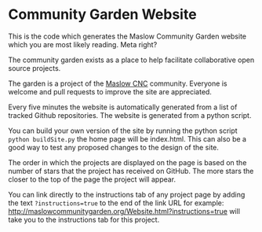 # Community Garden Website

This is the code which generates the Maslow Community Garden website which you are most likely reading. Meta right?


The community garden exists as a place to help facilitate collaborative open source projects.

The garden is a project of the [Maslow CNC](https://www.maslowcnc.com) community. Everyone is welcome and pull requests to improve the site are appreciated.

Every five minutes the website is automatically generated from a list of tracked Github repositories. The website is generated from a python script.

You can build your own version of the site by running the python script `python buildSite.py` the home page will be index.html. This can also be a good way to test any proposed changes to the design of the site.

The order in which the projects are displayed on the page is based on the number of stars that the project has received on GitHub. The more stars the closer to the top of the page the project will appear.

You can link directly to the instructions tab of any project page by adding the text `?instructions=true` to the end of the link URL for example: http://maslowcommunitygarden.org/Website.html?instructions=true will take you to the instructions tab for this project.
